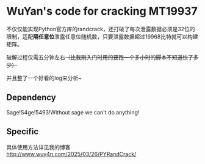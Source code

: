 # WuYan's code for cracking MT19937

不仅仅能实现Python官方库的randcrack，还打破了每次泄露数据必须是32位的限制，适配**隔任意位**泄露任意位随机数，只要泄露数据超过19968比特就可以构建矩阵。

破解过程仅需五分钟左右~~（比我刚入门时用的要跑一个多小时的脚本不知道快了多少）~~

并且整了一个好看的log来分析~

## Dependency

Sage!S4ge!5493!Without sage we can't do anything!

## Specific

具体使用方法详见我的博客 <http://www.wuy4n.com/2025/03/26/PYRandCrack/>